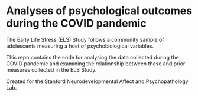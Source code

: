 # Analyses of psychological outcomes during the COVID pandemic 

The Early Life Stress (ELS) Study follows a community sample of adolescents measuring a host of psychobiological variables.

This repo contains the code for analysing the data collected during the COVID pandemic and examining the relationship between these and prior measures collected in the ELS Study.

Created for the Stanford Neurodevelopmental Affect and Psychopathology Lab.
